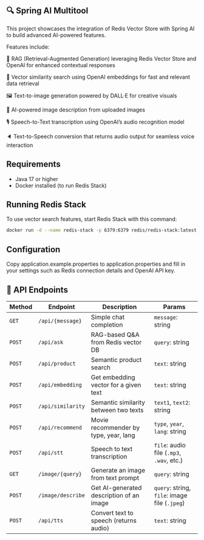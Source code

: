 ## 🔍 Spring AI Multitool

This project showcases the integration of Redis Vector Store with Spring AI to build advanced AI-powered features.

Features include:

🧠 RAG (Retrieval-Augmented Generation) leveraging Redis Vector Store and OpenAI for enhanced contextual responses

🔎 Vector similarity search using OpenAI embeddings for fast and relevant data retrieval

🖼️ Text-to-image generation powered by DALL·E for creative visuals

📸 AI-powered image description from uploaded images

🎙️ Speech-to-Text transcription using OpenAI’s audio recognition model

🔈 Text-to-Speech conversion that returns audio output for seamless voice interaction

## Requirements

- Java 17 or higher
- Docker installed (to run Redis Stack)

## Running Redis Stack

To use vector search features, start Redis Stack with this command:

```bash
docker run -d --name redis-stack -p 6379:6379 redis/redis-stack:latest
```

## Configuration

Copy application.example.properties to application.properties and fill in your settings such as Redis connection details
and OpenAI API key.

## 🚀 API Endpoints

| Method | Endpoint          | Description                              | Params                                        |
|--------|-------------------|------------------------------------------|-----------------------------------------------|
| `GET`  | `/api/{message}`  | Simple chat completion                   | `message`: string                             |
| `POST` | `/api/ask`        | RAG-based Q&A from Redis vector DB       | `query`: string                               |
| `POST` | `/api/product`    | Semantic product search                  | `text`: string                                |
| `POST` | `/api/embedding`  | Get embedding vector for a given text    | `text`: string                                |
| `POST` | `/api/similarity` | Semantic similarity between two texts    | `text1`, `text2`: string                      |
| `POST` | `/api/recommend`  | Movie recommender by type, year, lang    | `type`, `year`, `lang`: string                |
| `POST` | `/api/stt`        | Speech to text transcription             | `file`: audio file (`.mp3`, `.wav`, etc.)     |
| `GET`  | `/image/{query}`  | Generate an image from text prompt       | `query`: string                               |
| `POST` | `/image/describe` | Get AI-generated description of an image | `query`: string, `file`: image file (`.jpeg`) |
| `POST` | `/api/tts`        | Convert text to speech (returns audio)   | `text`: string                                |
